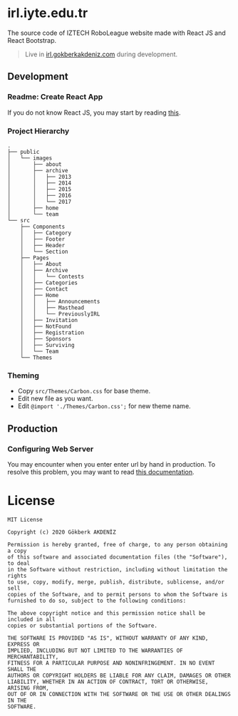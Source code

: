 # irl.iyte.edu.tr
The source code of IZTECH RoboLeague website made with React JS and React Bootstrap.

> Live in [irl.gokberkakdeniz.com](http://irl.gokberkakdeniz.com) during development.

## Development
### Readme: Create React App 
If you do not know React JS, you may start by reading [this](README.create-react-app.md).

### Project Hierarchy
    .
    ├── public
    │   └── images
    │       ├── about
    │       ├── archive
    │       │   ├── 2013
    │       │   ├── 2014
    │       │   ├── 2015
    │       │   ├── 2016
    │       │   └── 2017
    │       ├── home
    │       └── team
    └── src
        ├── Components
        │   ├── Category
        │   ├── Footer
        │   ├── Header
        │   └── Section
        ├── Pages
        │   ├── About
        │   ├── Archive
        │   │   └── Contests
        │   ├── Categories
        │   ├── Contact
        │   ├── Home
        │   │   ├── Announcements
        │   │   ├── Masthead
        │   │   └── PreviouslyIRL
        │   ├── Invitation
        │   ├── NotFound
        │   ├── Registration
        │   ├── Sponsors
        │   ├── Surviving
        │   └── Team
        └── Themes

### Theming
- Copy `src/Themes/Carbon.css` for base theme.
- Edit new file as you want.
- Edit `@import './Themes/Carbon.css';` for new theme name.

## Production
### Configuring Web Server
You may encounter when you enter enter url by hand in production. 
To resolve this problem, you may want to read [this documentation](https://gkedge.gitbooks.io/react-router-in-the-real/content/nginx.html).

# License
    MIT License

    Copyright (c) 2020 Gökberk AKDENİZ

    Permission is hereby granted, free of charge, to any person obtaining a copy
    of this software and associated documentation files (the "Software"), to deal
    in the Software without restriction, including without limitation the rights
    to use, copy, modify, merge, publish, distribute, sublicense, and/or sell
    copies of the Software, and to permit persons to whom the Software is
    furnished to do so, subject to the following conditions:

    The above copyright notice and this permission notice shall be included in all
    copies or substantial portions of the Software.

    THE SOFTWARE IS PROVIDED "AS IS", WITHOUT WARRANTY OF ANY KIND, EXPRESS OR
    IMPLIED, INCLUDING BUT NOT LIMITED TO THE WARRANTIES OF MERCHANTABILITY,
    FITNESS FOR A PARTICULAR PURPOSE AND NONINFRINGEMENT. IN NO EVENT SHALL THE
    AUTHORS OR COPYRIGHT HOLDERS BE LIABLE FOR ANY CLAIM, DAMAGES OR OTHER
    LIABILITY, WHETHER IN AN ACTION OF CONTRACT, TORT OR OTHERWISE, ARISING FROM,
    OUT OF OR IN CONNECTION WITH THE SOFTWARE OR THE USE OR OTHER DEALINGS IN THE
    SOFTWARE.
